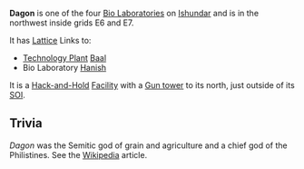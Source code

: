 **Dagon** is one of the four [Bio Laboratories](../locations/Bio_Laboratory.md)
on [Ishundar](../locations/Ishundar.md) and is in the northwest inside grids E6
and E7.

It has [Lattice](../terminology/Lattice.md) Links to:

- [Technology Plant](../locations/Technology_Plant.md) [Baal](Baal.md)
- Bio Laboratory [Hanish](Hanish.md)

It is a [Hack-and-Hold](../terminology/Hack-and-Hold.md)
[Facility](../locations/Facilities.md) with a
[Gun tower](../locations/Gun_tower.md) to its north, just outside of its
[SOI](../locations/Sphere_of_Influence.md).

## Trivia

_Dagon_ was the Semitic god of grain and agriculture and a chief god of the
Philistines. See the [Wikipedia](http://en.wikipedia.org) article.
